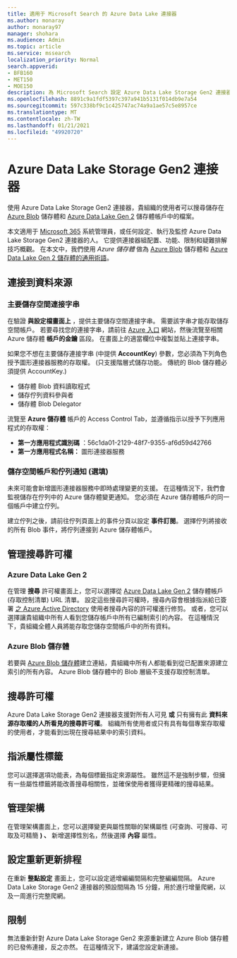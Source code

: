 ```yaml
---
title: 適用于 Microsoft Search 的 Azure Data Lake 連接器
ms.author: monaray
author: monaray97
manager: shohara
ms.audience: Admin
ms.topic: article
ms.service: mssearch
localization_priority: Normal
search.appverid:
- BFB160
- MET150
- MOE150
description: 為 Microsoft Search 設定 Azure Data Lake Storage Gen2 連接器
ms.openlocfilehash: 8891c9a1fdf5397c397a941b5131f014db9e7a54
ms.sourcegitcommit: 597c338bf9c1c425747ac74a9a1ae57c5e8957ce
ms.translationtype: MT
ms.contentlocale: zh-TW
ms.lasthandoff: 01/21/2021
ms.locfileid: "49920720"
---
```

# <a name="azure-data-lake-storage-gen2-connector"></a>Azure Data Lake Storage Gen2 連接器

使用 Azure Data Lake Storage Gen2 連接器，貴組織的使用者可以搜尋儲存在 [Azure Blob](https://docs.microsoft.com/azure/storage/blobs/storage-blobs-introduction) 儲存體和 [Azure Data Lake Gen 2](https://docs.microsoft.com/azure/storage/blobs/data-lake-storage-introduction) 儲存體帳戶中的檔案。

本文適用于 [Microsoft 365](https://www.microsoft.com/microsoft-365) 系統管理員，或任何設定、執行及監控 Azure Data Lake Storage Gen2 連接器的人。 它提供連接器組配置、功能、限制和疑難排解技巧概觀。 在本文中，我們使用 *Azure 儲存體* 做為 [Azure Blob](https://docs.microsoft.com/azure/storage/blobs/storage-blobs-introduction) 儲存體和 [Azure Data Lake Gen 2 儲存體的通用術語](https://docs.microsoft.com/azure/storage/blobs/data-lake-storage-introduction)。

## <a name="connect-to-a-data-source"></a>連接到資料來源

### <a name="primary-storage-connection-string"></a>主要儲存空間連接字串

在驗證 **與設定檔畫面上** ，提供主要儲存空間連接字串。 需要該字串才能存取儲存空間帳戶。 若要尋找您的連接字串，請前往 [Azure 入口](https://ms.portal.azure.com/#home) 網站，然後流覽至相關 Azure 儲存體 **帳戶的金鑰** 區段。 在畫面上的適當欄位中複製並貼上連接字串。

如果您不想在主要儲存連接字串 (中提供 **AccountKey**) 參數，您必須為下列角色授予圖形連接器服務的存取權。  (只支援階層式儲存功能。 傳統的 Blob 儲存體必須提供 AccountKey.) 
* 儲存體 Blob 資料讀取程式
* 儲存佇列資料參與者
* 儲存體 Blob Delegator

流覽至 **Azure 儲存體** 帳戶的 Access Control Tab，並遵循指示以授予下列應用程式的存取權：

* **第一方應用程式識別碼** ：56c1da01-2129-48f7-9355-af6d59d42766
* **第一方應用程式名稱：** 圖形連接器服務

### <a name="storage-account-and-queue-notifications-optional"></a>儲存空間帳戶和佇列通知 (選填) 

未來可能會新增圖形連接器服務中即時處理變更的支援。 在這種情況下，我們會監視儲存在佇列中的 Azure 儲存體變更通知。 您必須在 Azure 儲存體帳戶的同一個帳戶中建立佇列。

建立佇列之後，請前往佇列頁面上的事件分頁以設定 **事件訂閱**。 選擇佇列將接收的所有 Blob 事件，將佇列連接到 Azure 儲存體帳戶。

## <a name="manage-search-permissions"></a>管理搜尋許可權

### <a name="azure-data-lake-gen-2"></a>Azure Data Lake Gen 2

在管理 **搜尋** 許可權畫面上，您可以選擇從 [Azure Data Lake Gen 2](https://docs.microsoft.com/azure/storage/blobs/data-lake-storage-introduction) 儲存體帳戶 (存取控制清單) URL 清單。 設定這些搜尋許可權時，搜尋內容會根據指派給已簽署 [之 Azure Active Directory](https://docs.microsoft.com/azure/active-directory/) 使用者搜尋內容的許可權進行修剪。 或者，您可以選擇讓貴組織中所有人看到您儲存帳戶中所有已編制索引的內容。 在這種情況下，貴組織全體人員將能存取您儲存空間帳戶中的所有資料。

### <a name="azure-blob-storage"></a>Azure Blob 儲存體

若要與 [Azure Blob 儲存體](https://docs.microsoft.com/azure/storage/blobs/storage-blobs-introduction)建立連結，貴組織中所有人都能看到從已配置來源建立索引的所有內容。 Azure Blob 儲存體中的 Blob 層級不支援存取控制清單。

## <a name="search-permissions"></a>搜尋許可權

Azure Data Lake Storage Gen2 連接器支援對所有人可見 **或** 只有擁有此 **資料來源存取權的人所看見的搜尋許可權**。 組織所有使用者或只有具有每個專案存取權的使用者，才能看到出現在搜尋結果中的索引資料。

## <a name="assign-property-labels"></a>指派屬性標籤

您可以選擇選項功能表，為每個標籤指定來源屬性。 雖然這不是強制步驟，但擁有一些屬性標籤將能改善搜尋相關性，並確保使用者獲得更精確的搜尋結果。

## <a name="manage-schema"></a>管理架構

在管理架構畫面上，您可以選擇變更與屬性關聯的架構屬性 (可查詢、可搜尋、可取及可精簡 **) 、** 新增選擇性別名，然後選擇 **內容** 屬性。

## <a name="set-the-refresh-schedule"></a>設定重新更新排程

在重新 **整點設定** 畫面上，您可以設定遞增編編間隔和完整編編間隔。 Azure Data Lake Storage Gen2 連接器的預設間隔為 15 分鐘，用於進行增量爬網，以及一周進行完整爬網。

## <a name="limitations"></a>限制

無法重新針對 Azure Data Lake Storage Gen2 來源重新建立 Azure Blob 儲存體的已發佈連接，反之亦然。 在這種情況下，建議您設定新連接。
